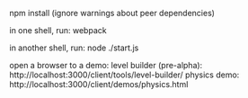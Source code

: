 
npm install
(ignore warnings about peer dependencies)

in one shell, run:
webpack

in another shell, run:
node ./start.js

open a browser to a demo:
level builder (pre-alpha): http://localhost:3000/client/tools/level-builder/
physics demo: http://localhost:3000/client/demos/physics.html
